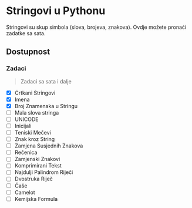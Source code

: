 # Stringovi u Pythonu

Stringovi su skup simbola (slova, brojeva, znakova). Ovdje možete pronaći zadatke sa sata.

## Dostupnost

### Zadaci
> Zadaci sa sata i dalje

- [X] Crtkani Stringovi
- [X] Imena
- [X] Broj Znamenaka u Stringu
- [ ] Mala slova stringa
- [ ] UNICODE
- [ ] Inicijali
- [ ] Teniski Mečevi
- [ ] Znak kroz String
- [ ] Zamjena Susjednih Znakova
- [ ] Rečenica
- [ ] Zamjenski Znakovi
- [ ] Komprimirani Tekst
- [ ] Najdulji Palindrom Riječi
- [ ] Dvostruka Riječ
- [ ] Čaše
- [ ] Camelot
- [ ] Kemijska Formula